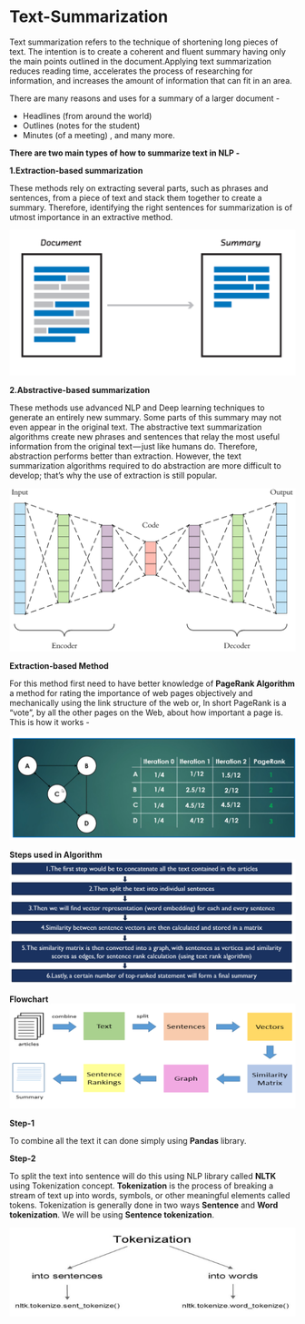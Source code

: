# Text-Summarization

Text summarization refers to the technique of shortening long pieces of text. The intention is to create a coherent and fluent summary having only the main points outlined in the document.Applying text summarization reduces reading time, accelerates the process of researching for information, and increases the amount of information that can fit in an area.

There are many reasons and uses for a summary of a larger document -
* Headlines (from around the world)
* Outlines (notes for the student)
* Minutes (of a meeting) , and many more.

**There are two main types of how to summarize text in NLP -**

**1.Extraction-based summarization**

These methods rely on extracting several parts, such as phrases and sentences, from a piece of text and stack them together to create a summary. Therefore, identifying the right sentences for summarization is of utmost importance in an extractive method.

![](extractive.PNG)

**2.Abstractive-based summarization**

These methods use advanced NLP and Deep learning techniques to generate an entirely new summary. Some parts of this summary may not even appear in the original text. 
The abstractive text summarization algorithms create new phrases and sentences that relay the most useful information from the original text — just like humans do.
Therefore, abstraction performs better than extraction. However, the text summarization algorithms required to do abstraction are more difficult to develop; that’s why the use of extraction is still popular.

![](deepnlp.png)

**Extraction-based Method**

For this method first need to have better knowledge of **PageRank Algorithm** a method for rating the importance of web pages objectively and mechanically using the link structure of the web or, In short PageRank is a “vote”, by all the other pages on the Web, about how important a page is. This is how it works -

![](pagerankalgorithm.PNG)

**Steps used in Algorithm**
![](algorithm.PNG)

**Flowchart**
![](flowchart.PNG)

**Step-1**

To combine all the text it can done simply using **Pandas** library.

**Step-2**

To split the text into sentence will do this using NLP library called **NLTK** using Tokenization concept.
**Tokenization** is the process of breaking a stream of text up into words, symbols, or other meaningful elements called tokens.
Tokenization is generally done in two ways **Sentence** and **Word tokenization**.
We will be using **Sentence tokenization**.

![](tokenization.PNG)
